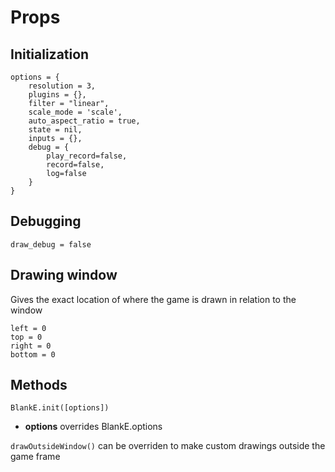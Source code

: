 # Props
## Initialization
```
options = {
	resolution = 3,
	plugins = {},
	filter = "linear",
	scale_mode = 'scale',
	auto_aspect_ratio = true,
	state = nil,
	inputs = {},			
	debug = {
		play_record=false,		
		record=false,			
		log=false					
	}
}
```
## Debugging
`draw_debug = false`
## Drawing window
Gives the exact location of where the game is drawn in relation to the window
```
left = 0
top = 0
right = 0
bottom = 0
```

## Methods
`BlankE.init([options])`

* **options** overrides BlankE.options

`drawOutsideWindow()` can be overriden to make custom drawings outside the game frame